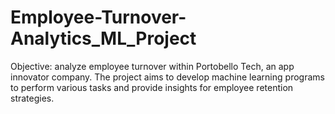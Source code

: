 # Employee-Turnover-Analytics_ML_Project

Objective: analyze employee turnover within Portobello Tech, an app innovator company. The project aims to develop machine learning programs to perform various tasks and provide insights for employee retention strategies.

